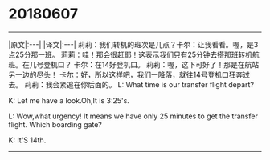 20180607
=========
***
|原文|:---|
|译文|:---|
莉莉：我们转机的班次是几点？卡尔：让我看看。喔，是3点25分那一班。
莉莉：哇！那会很赶耶！这表示我们只有25分钟去搭那班转机航班。在几号登机口？
卡尔：在14好登机口。
莉莉：喔，这下可好了！那是在航站另一边的尽头！
卡尔：好，所以这样吧，我们一降落，就往14号登机口狂奔过去。
莉莉：我会紧追在你后面的。 L: What time is our transfer flight depart?    

K: Let me have a look.Oh,It is 3:25's.   

L: Wow,what urgency! It means we have only 25 minutes to get the transfer flight. Which boarding gate?  

K: It'S 14th.  

***